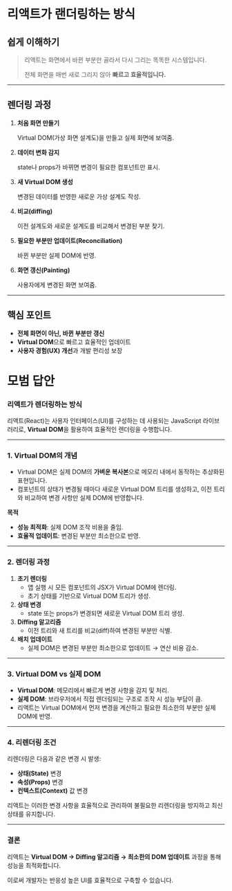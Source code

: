 # 리액트가 랜더링하는 방식


## **쉽게 이해하기**

> 리액트는 화면에서 바뀐 부분만 골라서 다시 그리는 똑똑한 시스템입니다.
> 
> 
> 전체 화면을 매번 새로 그리지 않아 **빠르고 효율적입니다.**
> 

---


## **렌더링 과정**

1. **처음 화면 만들기**
    
    Virtual DOM(가상 화면 설계도)을 만들고 실제 화면에 보여줌.
    
2. **데이터 변화 감지**
    
    state나 props가 바뀌면 변경이 필요한 컴포넌트만 표시.
    
3. **새 Virtual DOM 생성**
    
    변경된 데이터를 반영한 새로운 가상 설계도 작성.
    
4. **비교(diffing)**
    
    이전 설계도와 새로운 설계도를 비교해서 변경된 부분 찾기.
    
5. **필요한 부분만 업데이트(Reconciliation)**
    
    바뀐 부분만 실제 DOM에 반영.
    
6. **화면 갱신(Painting)**
    
    사용자에게 변경된 화면 보여줌.
    

---


## **핵심 포인트**

- **전체 화면이 아닌, 바뀐 부분만 갱신**
- **Virtual DOM**으로 빠르고 효율적인 업데이트
- **사용자 경험(UX) 개선**과 개발 편리성 보장


# **모범 답안**


### **리액트가 렌더링하는 방식**

리액트(React)는 사용자 인터페이스(UI)를 구성하는 데 사용되는 JavaScript 라이브러리로, **Virtual DOM**을 활용하여 효율적인 렌더링을 수행합니다.

---


### **1. Virtual DOM의 개념**

- Virtual DOM은 실제 DOM의 **가벼운 복사본**으로 메모리 내에서 동작하는 추상화된 표현입니다.
- 컴포넌트의 상태가 변경될 때마다 새로운 Virtual DOM 트리를 생성하고, 이전 트리와 비교하여 변경 사항만 실제 DOM에 반영합니다.


**목적**

- **성능 최적화**: 실제 DOM 조작 비용을 줄임.
- **효율적 업데이트**: 변경된 부분만 최소한으로 반영.

---


### **2. 렌더링 과정**

1. **초기 렌더링**
    - 앱 실행 시 모든 컴포넌트의 JSX가 Virtual DOM에 렌더링.
    - 초기 상태를 기반으로 Virtual DOM 트리가 생성.
2. **상태 변경**
    - state 또는 props가 변경되면 새로운 Virtual DOM 트리 생성.
3. **Diffing 알고리즘**
    - 이전 트리와 새 트리를 비교(diff)하여 변경된 부분만 식별.
4. **배치 업데이트**
    - 실제 DOM은 변경된 부분만 최소한으로 업데이트 → 연산 비용 감소.

---


### **3. Virtual DOM vs 실제 DOM**

- **Virtual DOM**: 메모리에서 빠르게 변경 사항을 감지 및 처리.
- **실제 DOM**: 브라우저에서 직접 렌더링되는 구조로 조작 시 성능 부담이 큼.
- 리액트는 Virtual DOM에서 먼저 변경을 계산하고 필요한 최소한의 부분만 실제 DOM에 반영.

---


### **4. 리렌더링 조건**

리렌더링은 다음과 같은 변경 시 발생:

- **상태(State)** 변경
- **속성(Props)** 변경
- **컨텍스트(Context)** 값 변경

리액트는 이러한 변경 사항을 효율적으로 관리하여 불필요한 리렌더링을 방지하고 최신 상태를 유지합니다.

---


### **결론**

리액트는 **Virtual DOM → Diffing 알고리즘 → 최소한의 DOM 업데이트** 과정을 통해 성능을 최적화합니다.

이로써 개발자는 반응성 높은 UI를 효율적으로 구축할 수 있습니다.
